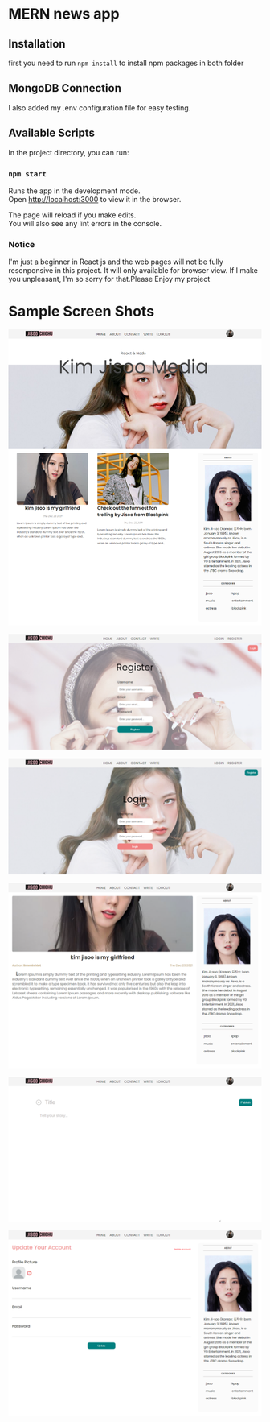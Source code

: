 # MERN news app

## Installation 
first you need to run `npm install` to install npm packages in both folder

## MongoDB Connection
I also added my .env configuration file for easy testing.


## Available Scripts

In the project directory, you can run:

### `npm start`

Runs the app in the development mode.\
Open [http://localhost:3000](http://localhost:3000) to view it in the browser.

The page will reload if you make edits.\
You will also see any lint errors in the console.

### Notice
I'm just a beginner in React js and the web pages will not be fully resonponsive in this project. It will only available for browser view. If I make you unpleasant, I'm so sorry for that.Please Enjoy my project 

# Sample Screen Shots

![alt text](https://github.com/linnminhtet23/rcs_codingtest_project/blob/master/screenshots/home.png)

![alt text](https://github.com/linnminhtet23/rcs_codingtest_project/blob/master/screenshots/register.png)

![alt text](https://github.com/linnminhtet23/rcs_codingtest_project/blob/master/screenshots/login.png)

![alt text](https://github.com/linnminhtet23/rcs_codingtest_project/blob/master/screenshots/post.png)

![alt text](https://github.com/linnminhtet23/rcs_codingtest_project/blob/master/screenshots/write.png)

![alt text](https://github.com/linnminhtet23/rcs_codingtest_project/blob/master/screenshots/settings.png)


